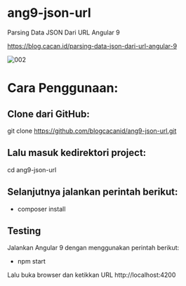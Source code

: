 # ang9-json-url
Parsing Data JSON Dari URL Angular 9

https://blog.cacan.id/parsing-data-json-dari-url-angular-9

![002](https://user-images.githubusercontent.com/51890752/80842639-52927100-8c2c-11ea-9c76-66105d5a3963.jpg)


# Cara Penggunaan:

## Clone dari GitHub:
git clone https://github.com/blogcacanid/ang9-json-url.git

## Lalu masuk kedirektori project:
cd ang9-json-url

## Selanjutnya jalankan perintah berikut:
- composer install

## Testing
Jalankan Angular 9 dengan menggunakan perintah berikut:
- npm start

Lalu buka browser dan ketikkan URL http://localhost:4200


